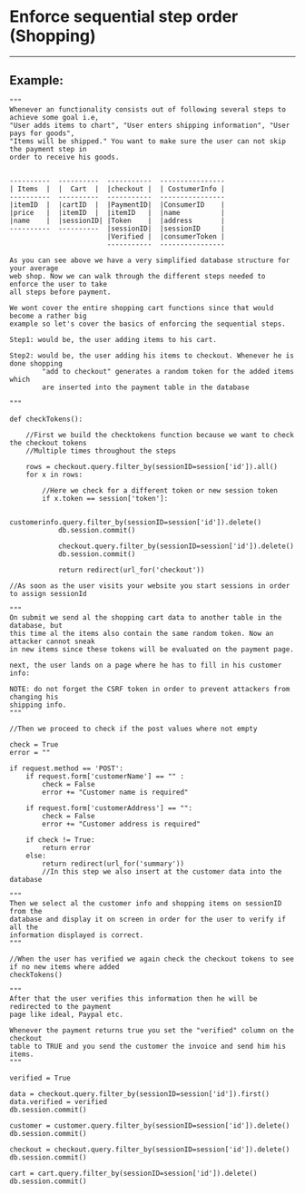 # Enforce sequential step order (Shopping)
-------

## Example:


    """
    Whenever an functionality consists out of following several steps to achieve some goal i.e,
    "User adds items to chart", "User enters shipping information", "User pays for goods",
    "Items will be shipped." You want to make sure the user can not skip the payment step in
    order to receive his goods.


    ----------	----------  -----------  ----------------
    | Items  |	|  Cart	 |	|checkout |	 | CostumerInfo	|
    ----------	----------  -----------	 ----------------
    |itemID  |	|cartID  |	|PaymentID|  |ConsumerID    |
    |price	 |	|itemID  |	|itemID   |	 |name          |
    |name  	 |	|sessionID|	|Token    |	 |address	    |
    ----------	----------  |sessionID|  |sessionID   	|
                            |Verified |  |consumerToken |
                            -----------	 ----------------		

    As you can see above we have a very simplified database structure for your average
    web shop. Now we can walk through the different steps needed to enforce the user to take
    all steps before payment.

    We wont cover the entire shopping cart functions since that would become a rather big
    example so let's cover the basics of enforcing the sequential steps.

    Step1: would be, the user adding items to his cart.

    Step2: would be, the user adding his items to checkout. Whenever he is done shopping
            "add to checkout" generates a random token for the added items which
            are inserted into the payment table in the database

    """

    def checkTokens():

        //First we build the checktokens function because we want to check the checkout tokens
        //Multiple times throughout the steps
    
        rows = checkout.query.filter_by(sessionID=session['id']).all()
        for x in rows:

            //Here we check for a different token or new session token
            if x.token == session['token']:

                customerinfo.query.filter_by(sessionID=session['id']).delete()
                db.session.commit()

                checkout.query.filter_by(sessionID=session['id']).delete()
                db.session.commit()

                return redirect(url_for('checkout'))

    //As soon as the user visits your website you start sessions in order to assign sessionId

    """
    On submit we send al the shopping cart data to another table in the database, but
    this time al the items also contain the same random token. Now an attacker cannot sneak
    in new items since these tokens will be evaluated on the payment page.

    next, the user lands on a page where he has to fill in his customer info:

    NOTE: do not forget the CSRF token in order to prevent attackers from changing his
    shipping info.
    """

    //Then we proceed to check if the post values where not empty
    	
    check = True
    error = ""

    if request.method == 'POST':
        if request.form['customerName'] == "" : 
            check = False
            error += "Customer name is required"

        if request.form['customerAddress'] == "":
            check = False
            error += "Customer address is required"

        if check != True:
            return error
        else:
            return redirect(url_for('summary'))
            //In this step we also insert at the customer data into the database

    """        
    Then we select al the customer info and shopping items on sessionID from the
    database and display it on screen in order for the user to verify if all the
    information displayed is correct.
    """

    //When the user has verified we again check the checkout tokens to see if no new items where added
    checkTokens()    

    """
    After that the user verifies this information then he will be redirected to the payment
    page like ideal, Paypal etc.

    Whenever the payment returns true you set the "verified" column on the checkout
    table to TRUE and you send the customer the invoice and send him his items.
    """

    verified = True

    data = checkout.query.filter_by(sessionID=session['id']).first()
    data.verified = verified
    db.session.commit()

    customer = customer.query.filter_by(sessionID=session['id']).delete()
    db.session.commit()

    checkout = checkout.query.filter_by(sessionID=session['id']).delete()
    db.session.commit()

    cart = cart.query.filter_by(sessionID=session['id']).delete()
    db.session.commit()

    